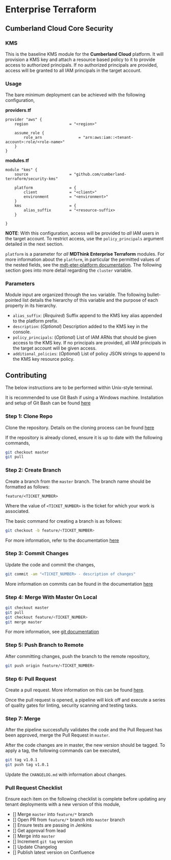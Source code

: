 # Enterprise Terraform 
## Cumberland Cloud Core Security
### KMS

This is the baseline KMS module for the **Cumberland Cloud** platform. It will provision a KMS key and attach a resource based policy to it to provide access to authorized principals. If no authorized principals are provided, access will be granted to all IAM principals in the target account.

### Usage

The bare minimum deployment can be achieved with the following configuration,

**providers.tf**

```
provider "aws" {
	region			        = "<region>"

	assume_role {
		role_arn                = "arn:aws:iam::<tenant-account>:role/<role-name>"
	}
}
```

**modules.tf**

```
module "kms" {
	source 					= "github.com/cumberland-terraform/security-kms"
	
	platform				= {
		client          	= "<client>"
        environment         = "<environment>"
	}
	kms						= {
		alias_suffix		= "<resource-suffix> 
	}

}
```

**NOTE**: With this configuration, access will be provided to *all* IAM users in the target account. To restrict access, use the `policy_principals` argument detailed in the next section.

`platform` is a parameter for *all* **MDThink Enterprise Terraform** modules. For more information about the `platform`, in particular the permitted values of the nested fields, see the [mdt-eter-platform documentation](https://source.mdthink.maryland.gov/projects/etm/repos/mdt-eter-platform/browse). The following section goes into more detail regarding the `cluster` variable.

### Parameters

Module input are organized through the `kms` variable. The following bullet-pointed list details the hierarchy of this variable and the purpose of each property in its hierarchy.

- `alias_suffix`: (*Required*) Suffix append to the KMS key alias appended to the platform prefix.
- `description`: (*Optional*) Description added to the KMS key in the console.
- `policy_principals`: (*Optional*) List of IAM ARNs that should be given access to the KMS key. If no principals are provided, all IAM principals in the target account will be given access. 
- `additional_policies`: (*Optional*) List of policy JSON strings to append to the KMS key resource policy.

## Contributing

The below instructions are to be performed within Unix-style terminal. 

It is recommended to use Git Bash if using a Windows machine. Installation and setup of Git Bash can be found [here](https://git-scm.com/downloads/win)

### Step 1: Clone Repo

Clone the repository. Details on the cloning process can be found [here](https://support.atlassian.com/bitbucket-cloud/docs/clone-a-git-repository/)

If the repository is already cloned, ensure it is up to date with the following commands,

```bash
git checkout master
git pull
```

### Step 2: Create Branch

Create a branch from the `master` branch. The branch name should be formatted as follows:

	feature/<TICKET_NUMBER>

Where the value of `<TICKET_NUMBER>` is the ticket for which your work is associated. 

The basic command for creating a branch is as follows:

```bash
git checkout -b feature/<TICKET_NUMBER>
```

For more information, refer to the documentation [here](https://docs.gitlab.com/ee/tutorials/make_first_git_commit/#create-a-branch-and-make-changes)

### Step 3: Commit Changes

Update the code and commit the changes,

```bash
git commit -am "<TICKET_NUMBER> - description of changes"
```

More information on commits can be found in the documentation [here](https://docs.gitlab.com/ee/tutorials/make_first_git_commit/#commit-and-push-your-changes)

### Step 4: Merge With Master On Local


```bash
git checkout master
git pull
git checkout feature/<TICKET_NUMBER>
git merge master
```

For more information, see [git documentation](https://git-scm.com/book/en/v2/Git-Branching-Basic-Branching-and-Merging)


### Step 5: Push Branch to Remote

After committing changes, push the branch to the remote repository,

```bash
git push origin feature/<TICKET_NUMBER>
```

### Step 6: Pull Request

Create a pull request. More information on this can be found [here](https://www.atlassian.com/git/tutorials/making-a-pull-request).

Once the pull request is opened, a pipeline will kick off and execute a series of quality gates for linting, security scanning and testing tasks.

### Step 7: Merge

After the pipeline successfully validates the code and the Pull Request has been approved, merge the Pull Request in `master`.

After the code changes are in master, the new version should be tagged. To apply a tag, the following commands can be executed,

```bash
git tag v1.0.1
git push tag v1.0.1
```

Update the `CHANGELOG.md` with information about changes.

### Pull Request Checklist

Ensure each item on the following checklist is complete before updating any tenant deployments with a new version of this module,

- [] Merge `master` into `feature/*` branch
- [] Open PR from `feature/*` branch into `master` branch
- [] Ensure tests are passing in Jenkins
- [] Get approval from lead
- [] Merge into `master`
- [] Increment `git tag` version
- [] Update Changelog
- [] Publish latest version on Confluence